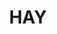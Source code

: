 ---
lastmod: '2025-04-06T06:05:20+00:00'
latitude: -34.257669
layout: suburb
longitude: 144.695233
postcode: '2711'
state: NSW
title: HAY
url: /nsw/hay/
---